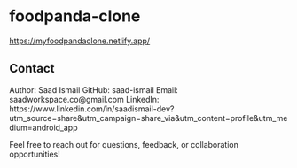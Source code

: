 <h1>foodpanda-clone</h1> 

https://myfoodpandaclone.netlify.app/

<h2>Contact</h2>
Author: Saad Ismail
GitHub: saad-ismail
Email: saadworkspace.co@gmail.com
LinkedIn: https://www.linkedin.com/in/saadismail-dev?utm_source=share&utm_campaign=share_via&utm_content=profile&utm_medium=android_app





Feel free to reach out for questions, feedback, or collaboration opportunities!
